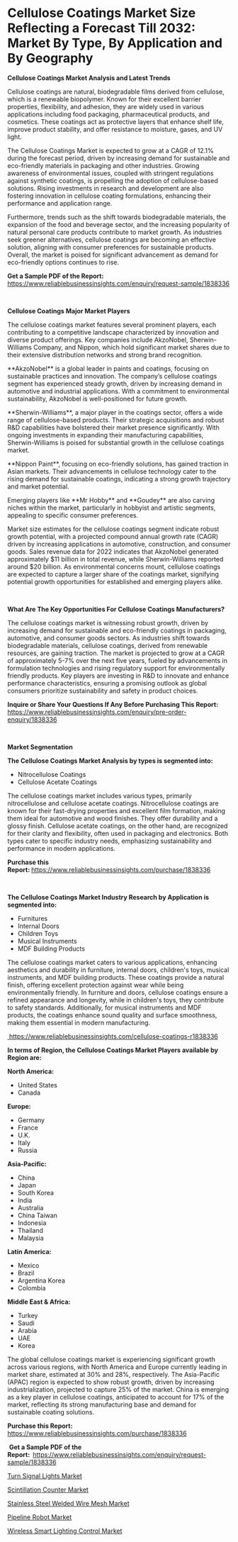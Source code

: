 <p><h1>Cellulose Coatings Market Size Reflecting a Forecast Till 2032: Market By Type, By Application and By Geography</h1></p><p><strong>Cellulose Coatings Market Analysis and Latest Trends</strong></p>
<p><p>Cellulose coatings are natural, biodegradable films derived from cellulose, which is a renewable biopolymer. Known for their excellent barrier properties, flexibility, and adhesion, they are widely used in various applications including food packaging, pharmaceutical products, and cosmetics. These coatings act as protective layers that enhance shelf life, improve product stability, and offer resistance to moisture, gases, and UV light.</p><p>The Cellulose Coatings Market is expected to grow at a CAGR of 12.1% during the forecast period, driven by increasing demand for sustainable and eco-friendly materials in packaging and other industries. Growing awareness of environmental issues, coupled with stringent regulations against synthetic coatings, is propelling the adoption of cellulose-based solutions. Rising investments in research and development are also fostering innovation in cellulose coating formulations, enhancing their performance and application range.</p><p>Furthermore, trends such as the shift towards biodegradable materials, the expansion of the food and beverage sector, and the increasing popularity of natural personal care products contribute to market growth. As industries seek greener alternatives, cellulose coatings are becoming an effective solution, aligning with consumer preferences for sustainable products. Overall, the market is poised for significant advancement as demand for eco-friendly options continues to rise.</p></p>
<p><strong>Get a Sample PDF of the Report:&nbsp;</strong> <a href="https://www.reliablebusinessinsights.com/enquiry/request-sample/1838336?utm_campaign=2220&utm_medium=2&utm_source=Github&utm_content=ia&utm_term=31012025&utm_id=cellulose-coatings">https://www.reliablebusinessinsights.com/enquiry/request-sample/1838336</a></p>
<p>&nbsp;</p>
<p><strong>Cellulose Coatings Major Market Players</strong></p>
<p><p>The cellulose coatings market features several prominent players, each contributing to a competitive landscape characterized by innovation and diverse product offerings. Key companies include AkzoNobel, Sherwin-Williams Company, and Nippon, which hold significant market shares due to their extensive distribution networks and strong brand recognition.</p><p>**AkzoNobel** is a global leader in paints and coatings, focusing on sustainable practices and innovation. The company’s cellulose coatings segment has experienced steady growth, driven by increasing demand in automotive and industrial applications. With a commitment to environmental sustainability, AkzoNobel is well-positioned for future growth.</p><p>**Sherwin-Williams**, a major player in the coatings sector, offers a wide range of cellulose-based products. Their strategic acquisitions and robust R&D capabilities have bolstered their market presence significantly. With ongoing investments in expanding their manufacturing capabilities, Sherwin-Williams is poised for substantial growth in the cellulose coatings market.</p><p>**Nippon Paint**, focusing on eco-friendly solutions, has gained traction in Asian markets. Their advancements in cellulose technology cater to the rising demand for sustainable coatings, indicating a strong growth trajectory and market potential.</p><p>Emerging players like **Mr Hobby** and **Goudey** are also carving niches within the market, particularly in hobbyist and artistic segments, appealing to specific consumer preferences.</p><p>Market size estimates for the cellulose coatings segment indicate robust growth potential, with a projected compound annual growth rate (CAGR) driven by increasing applications in automotive, construction, and consumer goods. Sales revenue data for 2022 indicates that AkzoNobel generated approximately $11 billion in total revenue, while Sherwin-Williams reported around $20 billion. As environmental concerns mount, cellulose coatings are expected to capture a larger share of the coatings market, signifying potential growth opportunities for established and emerging players alike.</p></p>
<p>&nbsp;</p>
<p><strong>What Are The Key Opportunities For Cellulose Coatings Manufacturers?</strong></p>
<p><p>The cellulose coatings market is witnessing robust growth, driven by increasing demand for sustainable and eco-friendly coatings in packaging, automotive, and consumer goods sectors. As industries shift towards biodegradable materials, cellulose coatings, derived from renewable resources, are gaining traction. The market is projected to grow at a CAGR of approximately 5-7% over the next five years, fueled by advancements in formulation technologies and rising regulatory support for environmentally friendly products. Key players are investing in R&D to innovate and enhance performance characteristics, ensuring a promising outlook as global consumers prioritize sustainability and safety in product choices.</p></p>
<p><strong>Inquire or Share Your Questions If Any Before Purchasing This Report:</strong> <a href="https://www.reliablebusinessinsights.com/enquiry/pre-order-enquiry/1838336?utm_campaign=2220&utm_medium=2&utm_source=Github&utm_content=ia&utm_term=31012025&utm_id=cellulose-coatings">https://www.reliablebusinessinsights.com/enquiry/pre-order-enquiry/1838336</a></p>
<p>&nbsp;</p>
<p><strong>Market Segmentation</strong></p>
<p><strong>The Cellulose Coatings Market Analysis by types is segmented into:</strong></p>
<p><ul><li>Nitrocellulose Coatings</li><li>Cellulose Acetate Coatings</li></ul></p>
<p><p>The cellulose coatings market includes various types, primarily nitrocellulose and cellulose acetate coatings. Nitrocellulose coatings are known for their fast-drying properties and excellent film formation, making them ideal for automotive and wood finishes. They offer durability and a glossy finish. Cellulose acetate coatings, on the other hand, are recognized for their clarity and flexibility, often used in packaging and electronics. Both types cater to specific industry needs, emphasizing sustainability and performance in modern applications.</p></p>
<p><strong>Purchase this Report:&nbsp;</strong><a href="https://www.reliablebusinessinsights.com/purchase/1838336?utm_campaign=2220&utm_medium=2&utm_source=Github&utm_content=ia&utm_term=31012025&utm_id=cellulose-coatings">https://www.reliablebusinessinsights.com/purchase/1838336</a></p>
<p>&nbsp;</p>
<p><strong>The Cellulose Coatings Market Industry Research by Application is segmented into:</strong></p>
<p><ul><li>Furnitures</li><li>Internal Doors</li><li>Children Toys</li><li>Musical Instruments</li><li>MDF Building Products</li></ul></p>
<p><p>The cellulose coatings market caters to various applications, enhancing aesthetics and durability in furniture, internal doors, children's toys, musical instruments, and MDF building products. These coatings provide a natural finish, offering excellent protection against wear while being environmentally friendly. In furniture and doors, cellulose coatings ensure a refined appearance and longevity, while in children's toys, they contribute to safety standards. Additionally, for musical instruments and MDF products, the coatings enhance sound quality and surface smoothness, making them essential in modern manufacturing.</p></p>
<p><a href="https://www.reliablebusinessinsights.com/cellulose-coatings-r1838336?utm_campaign=2220&utm_medium=2&utm_source=Github&utm_content=ia&utm_term=31012025&utm_id=cellulose-coatings">&nbsp;https://www.reliablebusinessinsights.com/cellulose-coatings-r1838336</a></p>
<p><strong>In terms of Region, the Cellulose Coatings Market Players available by Region are:</strong></p>
<p>
    <p> <strong> North America: </strong>
        <ul>
            <li>United States</li>
            <li>Canada</li>
        </ul>
        </p> 
    <p> <strong> Europe: </strong>
        <ul>
            <li>Germany</li>
            <li>France</li>
            <li>U.K.</li>
            <li>Italy</li>
            <li>Russia</li>
        </ul>
        </p> 
    <p> <strong> Asia-Pacific: </strong>
        <ul>
            <li>China</li>
            <li>Japan</li>
            <li>South Korea</li>
            <li>India</li>
            <li>Australia</li>
            <li>China Taiwan</li>
            <li>Indonesia</li>
            <li>Thailand</li>
            <li>Malaysia</li>
        </ul>
        </p> 
    <p> <strong> Latin America: </strong>
        <ul>
            <li>Mexico</li>
            <li>Brazil</li>
            <li>Argentina Korea</li>
            <li>Colombia</li>
        </ul>
        </p> 
    <p> <strong> Middle East & Africa: </strong>
        <ul>
            <li>Turkey</li>
            <li>Saudi</li>
            <li>Arabia</li>
            <li>UAE</li>
            <li>Korea</li>
        </ul>
    </p>
    </p>
<p><p>The global cellulose coatings market is experiencing significant growth across various regions, with North America and Europe currently leading in market share, estimated at 30% and 28%, respectively. The Asia-Pacific (APAC) region is expected to show robust growth, driven by increasing industrialization, projected to capture 25% of the market. China is emerging as a key player in cellulose coatings, anticipated to account for 17% of the market, reflecting its strong manufacturing base and demand for sustainable coating solutions.</p></p>
<p><strong>Purchase this Report: </strong><a href="https://www.reliablebusinessinsights.com/purchase/1838336?utm_campaign=2220&utm_medium=2&utm_source=Github&utm_content=ia&utm_term=31012025&utm_id=cellulose-coatings">https://www.reliablebusinessinsights.com/purchase/1838336</a></p>
<p>&nbsp;<strong>Get a Sample PDF of the Report:&nbsp;&nbsp;</strong><a href="https://www.reliablebusinessinsights.com/enquiry/request-sample/1838336?utm_campaign=2220&utm_medium=2&utm_source=Github&utm_content=ia&utm_term=31012025&utm_id=cellulose-coatings">https://www.reliablebusinessinsights.com/enquiry/request-sample/1838336</a></p>
<p><strong></strong></p>
<p><p><a href="https://www.linkedin.com/pulse/131-cagr-turn-signal-lights-market-2025-2032-growth-analysis-7yyic?utm_campaign=2220&utm_medium=2&utm_source=Github&utm_content=ia&utm_term=31012025&utm_id=cellulose-coatings">Turn Signal Lights Market</a></p><p><a href="https://www.linkedin.com/pulse/examining-scintillation-counter-market-manufacturing-segments-euagf?utm_campaign=2220&utm_medium=2&utm_source=Github&utm_content=ia&utm_term=31012025&utm_id=cellulose-coatings">Scintillation Counter Market</a></p><p><a href="https://github.com/norbeludie83/Market-Research-Report-List-1/blob/main/stainless-steel-welded-wire-mesh-market.md?utm_campaign=2220&utm_medium=2&utm_source=Github&utm_content=ia&utm_term=31012025&utm_id=cellulose-coatings">Stainless Steel Welded Wire Mesh Market</a></p><p><a href="https://www.linkedin.com/pulse/pipeline-robot-market-research-report-forecast-growth-dxwwf?utm_campaign=2220&utm_medium=2&utm_source=Github&utm_content=ia&utm_term=31012025&utm_id=cellulose-coatings">Pipeline Robot Market</a></p><p><a href="https://www.linkedin.com/pulse/wireless-smart-lighting-control-market-study-industry-overview-yjbbc?utm_campaign=2220&utm_medium=2&utm_source=Github&utm_content=ia&utm_term=31012025&utm_id=cellulose-coatings">Wireless Smart Lighting Control Market</a></p></p>
